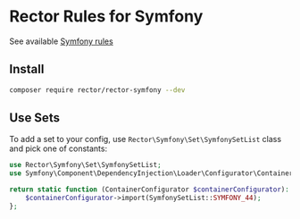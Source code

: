 # Rector Rules for Symfony

See available [Symfony rules](/docs/rector_rules_overview.md)

## Install

```bash
composer require rector/rector-symfony --dev
```

## Use Sets

To add a set to your config, use `Rector\Symfony\Set\SymfonySetList` class and pick one of constants:

```php
use Rector\Symfony\Set\SymfonySetList;
use Symfony\Component\DependencyInjection\Loader\Configurator\ContainerConfigurator;

return static function (ContainerConfigurator $containerConfigurator): void {
    $containerConfigurator->import(SymfonySetList::SYMFONY_44);
};
```
